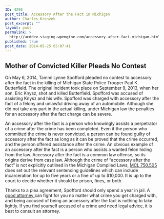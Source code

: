 ```yaml
---
ID: 4290
post_title: Accessory After the Fact in Michigan
author: Charles Kronzek
post_excerpt: ""
layout: post
permalink: >
  http://acddev.staging.wpengine.com/accessory-after-fact-michigan.html
published: true
post_date: 2014-05-25 05:07:41
---
```

<h2>Mother of Convicted Killer Pleads No Contest</h2>
On May 6, 2014, Tammi Lynne Spofford pleaded no contest to accessory after the fact in the killing of Michigan State Police Trooper Paul K. Butterfield. The original incident took place on September 9, 2013, when her son, Eric Knysz, shot and killed Butterfield. Spofford was accused of assisting Knysz and his wife. Spofford was charged with accessory after the fact of a felony and unlawful driving away of an automobile. Although she did not take any part in the actual killing, under Michigan law the penalties for an accessory after the fact charge can be severe.

An accessory after the fact is a person who knowingly assists a perpetrator of a crime after the crime has been completed. Even if the person who committed the crime is never convicted, a person can be found guilty of accessory after the fact as long as it can be proved that the crime occurred, and the person offered assistance after the crime. An obvious example of an accessory after the fact is a person who assists a wanted felon hiding from the law. Accessory after the fact is a common law offense, so its origins derive from case law. Although the crime of “accessory after the fact” is not explicitly outlined in the Michigan Compiled Laws, <a href="http://www.legislature.mi.gov/(S(3xzqwybqojodhr3lxepzin55))/mileg.aspx?page=getObject&amp;objectName=mcl-750-505" target="_blank">MCL 750.505</a> does set out the relevant sentencing guidelines which can include incarceration for up to five years or a fine of up to $10,000. It is up to the court to decide whether it should be prison, fines, or both.

Thanks to a plea agreement, Spofford should only spend a year in jail. A <a href="http://acddev.staging.wpengine.com/trial-attorneys.html" target="_blank">good attorney </a>can fight for you no matter what crime you get charged with, and being accused of being an accessory after the fact is nothing to take lightly. If you find yourself accused of a crime and need legal advice, it is best to consult an attorney.